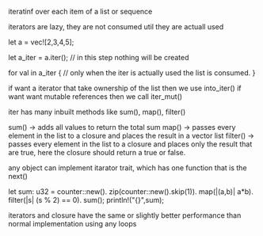 iteratinf over each item of a list or sequence

iterators are lazy, they are not consumed util they are actuall used

let a = vec![2,3,4,5];

let a_iter = a.iter(); // in this step nothing will be created

for val in a_iter { // only when the iter is actually used the list is consumed.
}

if want a iterator that take ownership of the list then we use into_iter()
if want want mutable references then we call iter_mut()


iter has many inbuilt methods like sum(), map(), filter()

sum() -> adds all values to return the total sum
map(<closure>) -> passes every element in the list to a closure and places the result in a vector list
filter(<closure>) -> passes every element in the list to a closure and places only the result that are true, here the closure should return a true or false.
	
any object can implement itarator trait, which has one function that is the next()
	
let sum: u32 = counter::new().
        zip(counter::new().skip(1)).
        map(|(a,b)| a*b).
        filter(|s| (s % 2) == 0).
        sum();
    println!("{}",sum);
	
iterators and closure have the same or slightly better performance than normal implementation using any loops
	

